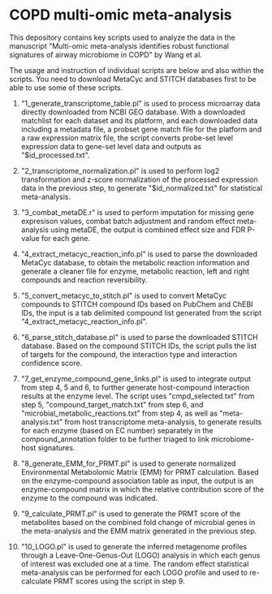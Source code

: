 # COPD multi-omic meta-analysis

This depository contains key scripts used to analyze the data in the manuscript "Multi-omic meta-analysis identifies robust functional signatures of airway microbiome in COPD" by Wang et al.

The usage and instruction of individual scripts are below and also within the scripts. You need to download MetaCyc and STITCH databases first to be able to use some of these scripts.

1. "1_generate_transcriptome_table.pl" is used to process microarray data directly downloaded from NCBI GEO database. With a downloaded matchlist for each dataset and its platform, and each downloaded data including a metadata file, a probset gene match file for the platform and a raw expression matrix file, the script converts probe-set level expression data to gene-set level data and outputs as "$id_processed.txt".

2. "2_transcriptome_normalization.pl" is used to perform log2 transformation and z-score normalization of the processed expression data in the previous step, to generate "$id_normalized.txt" for statistical meta-analysis.

3. "3_combat_metaDE.r" is used to perform imputation for missing gene expresison values, combat batch adjustment and random effect meta-analysis using metaDE, the output is combined effect size and FDR P-value for each gene.

4. "4_extract_metacyc_reaction_info.pl" is used to parse the downloaded MetaCyc database, to obtain the metabolic reaction information and generate a cleaner file for enzyme, metabolic reaction, left and right compounds and reaction reversibility.

5. "5_convert_metacyc_to_stitch.pl" is used to convert MetaCyc compounds to STITCH compound IDs based on PubChem and ChEBI IDs, the input is a tab delimited compound list generated from the script "4_extract_metacyc_reaction_info.pl".

6. "6_parse_stitch_database.pl" is used to parse the downloaded STITCH database. Based on the compound STITCH IDs, the script pulls the list of targets for the compound, the interaction type and interaction confidence score.

7. "7_get_enzyme_compound_gene_links.pl" is used to integrate output from step 4, 5 and 6, to further generate host-compound interaction results at the enzyme level. The script uses "cmpd_selected.txt" from step 5, "compound_target_match.txt" from step 6, and "microbial_metabolic_reactions.txt" from step 4, as well as "meta-analysis.txt" from host transcriptome meta-analysis, to generate results for each enzyme (based on EC number) separately in the compound_annotation folder to be further triaged to link microbiome-host signatures.

8. "8_generate_EMM_for_PRMT.pl" is used to generate normalized Environmental Metabolomic Matrix (EMM) for PRMT calculation. Based on the enzyme-compound association table as input, the output is an enzyme-compound matrix in which the relative contribution score of the enzyme to the compound was indicated.


9. "9_calculate_PRMT.pl" is used to generate the PRMT score of the metabolites based on the combined fold change of microbial genes in the meta-analysis and the EMM matrix generated in the previous step.

10. "10_LOGO.pl" is used to generate the inferred metagenome profiles through a Leave-One-Genus-Out (LOGO) analysis in which each genus of interest was excluded one at a time. The random effect statistical meta-analysis can be performed for each LOGO profile and used to re-calculate PRMT scores using the script in step 9.

